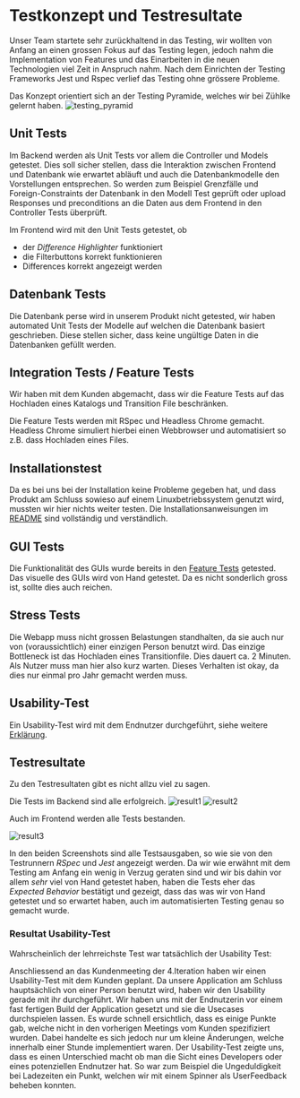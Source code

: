 # Testkonzept und Testresultate

Unser Team startete sehr zurückhaltend in das Testing, wir wollten von Anfang an einen grossen Fokus auf das Testing legen, jedoch nahm die Implementation von Features und das Einarbeiten in die neuen Technologien viel Zeit in Anspruch nahm. Nach dem Einrichten der Testing Frameworks Jest und Rspec verlief das Testing ohne grössere Probleme.

Das Konzept orientiert sich an der Testing Pyramide, welches wir bei Zühlke gelernt haben.
![testing_pyramid](/Testresultate/testing_pyramid.png)

## Unit Tests

Im Backend werden als Unit Tests vor allem die Controller und Models getestet. Dies soll sicher stellen, dass die Interaktion zwischen Frontend und Datenbank wie erwartet abläuft und auch die Datenbankmodelle den Vorstellungen entsprechen. So werden zum Beispiel Grenzfälle und Foreign-Constraints der Datenbank in den Modell Test geprüft oder upload Responses und preconditions an die Daten aus dem Frontend in den Controller Tests überprüft.

Im Frontend wird mit den Unit Tests getestet, ob

* der *Difference Highlighter* funktioniert
* die Filterbuttons korrekt funktionieren
* Differences korrekt angezeigt werden

## Datenbank Tests

Die Datenbank perse wird in unserem Produkt nicht getested, wir haben automated Unit Tests der Modelle auf welchen die Datenbank basiert geschrieben. Diese stellen sicher, dass keine ungültige Daten in die Datenbanken gefüllt werden.

## Integration Tests / Feature Tests

Wir haben mit dem Kunden abgemacht, dass wir die Feature Tests auf das Hochladen eines Katalogs und Transition File beschränken.

Die Feature Tests werden mit RSpec und Headless Chrome gemacht. Headless Chrome simuliert hierbei einen Webbrowser und automatisiert so z.B. dass Hochladen eines Files.

## Installationstest

Da es bei uns bei der Installation keine Probleme gegeben hat, und dass Produkt am Schluss sowieso auf einem Linuxbetriebssystem genutzt wird, mussten wir hier nichts weiter testen. Die Installationsanweisungen im [README](../Produkt/README.md) sind vollständig und verständlich.

## GUI Tests

Die Funktionalität des GUIs wurde bereits in den [Feature Tests](#integration-tests--feature-tests) getested. Das visuelle des GUIs wird von Hand getestet. Da es nicht sonderlich gross ist, sollte dies auch reichen.

## Stress Tests

Die Webapp muss nicht grossen Belastungen standhalten, da sie auch nur von (voraussichtlich) einer einzigen Person benutzt wird. Das einzige Bottleneck ist das Hochladen eines Transitionfile. Dies dauert ca. 2 Minuten. Als Nutzer muss man hier also kurz warten. Dieses Verhalten ist okay, da dies nur einmal pro Jahr gemacht werden muss.

## Usability-Test

Ein Usability-Test wird mit dem Endnutzer durchgeführt, siehe weitere [Erklärung](#resultat-usability-test).

## Testresultate

Zu den Testresultaten gibt es nicht allzu viel zu sagen.

Die Tests im Backend sind alle erfolgreich.
![result1](/Testresultate/result1.png)
![result2](/Testresultate/result2.png)

Auch im Frontend werden alle Tests bestanden.

![result3](/Testresultate/result3.png)

In den beiden Screenshots sind alle Testsausgaben, so wie sie von den Testrunnern *RSpec* und *Jest* angezeigt werden.
Da wir wie erwähnt mit dem Testing am Anfang ein wenig in Verzug geraten sind und wir bis dahin vor allem *sehr* viel von Hand getestet haben, haben die Tests eher das *Expected Behavior* bestätigt und gezeigt, dass das was wir von Hand getestet und so erwartet haben, auch im automatisierten Testing genau so gemacht wurde.

### Resultat Usability-Test

Wahrscheinlich der lehrreichste Test war tatsächlich der Usability Test:

Anschliessend an das Kundenmeeting der 4.Iteration haben wir einen Usability-Test mit dem Kunden geplant.
Da unsere Application am Schluss hauptsächlich von einer Person benutzt wird, haben wir den Usability gerade mit ihr durchgeführt.
Wir haben uns mit der Endnutzerin vor einem fast fertigen Build der Application gesetzt und sie die Usecases durchspielen lassen. Es wurde schnell ersichtlich, dass es einige Punkte gab, welche nicht in den vorherigen Meetings vom Kunden spezifiziert wurden. Dabei handelte es sich jedoch nur um kleine Änderungen, welche innerhalb einer Stunde implementiert waren. Der Usability-Test zeigte uns, dass es einen Unterschied macht ob man die Sicht eines Developers oder eines potenziellen Endnutzer hat. So war zum Beispiel die Ungeduldigkeit bei Ladezeiten ein Punkt, welchen wir mit einem Spinner als UserFeedback beheben konnten.
